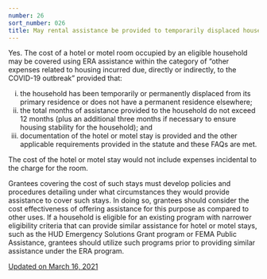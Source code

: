 ```yaml
---
number: 26
sort_number: 026
title: May rental assistance be provided to temporarily displaced households living in hotels or motels? 
---
```


Yes. The cost of a hotel or motel room occupied by an eligible household may be covered using ERA assistance within the category of “other expenses related to housing incurred due, directly or indirectly, to the COVID-19 outbreak” provided that:

<ol style="list-style-type: lower-roman;">
  <li>the household has been temporarily or permanently displaced from its primary residence or does not have a permanent residence elsewhere;</li>
  <li>the total months of assistance provided to the household do not exceed 12 months (plus an additional three months if necessary to ensure housing stability for the household); and</li>
  <li>documentation of the hotel or motel stay is provided and the other applicable requirements provided in the statute and these FAQs are met.</li>
</ol>

The cost of the hotel or motel stay would not include expenses incidental to the charge for the room. 

Grantees covering the cost of such stays must develop policies and procedures detailing under what circumstances they would provide assistance to cover such stays. In doing so, grantees should consider the cost effectiveness of offering assistance for this purpose as compared to other uses. If a household is eligible for an existing program with narrower eligibility criteria that can provide similar assistance for hotel or motel stays, such as the HUD Emergency Solutions Grant program or FEMA Public Assistance, grantees should utilize such programs prior to providing similar assistance under the ERA program. 

<a href="{{ site.baseurl }}/implementation-guidance/changes/" class="era-guidance__datestamp">Updated on March 16, 2021</a>